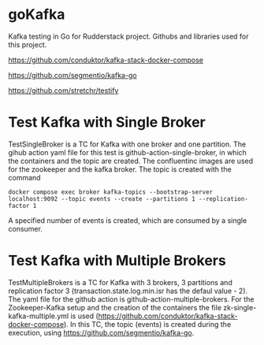# goKafka
Kafka testing in Go for Rudderstack project.
Githubs and libraries used for this project.

https://github.com/conduktor/kafka-stack-docker-compose

https://github.com/segmentio/kafka-go

https://github.com/stretchr/testify

# Test Kafka with Single Broker
TestSingleBroker is a TC for Kafka with one broker and one partition. The gihub action yaml file for this test is github-action-single-broker, in which the containers and the topic are created. The confluentinc images are used for the zookeeper and the kafka broker. The topic is created with the command

`docker compose exec broker kafka-topics --bootstrap-server localhost:9092 --topic events --create --partitions 1 --replication-factor 1`

A specified number of events is created, which are consumed by a single consumer.

# Test Kafka with Multiple Brokers
TestMultipleBrokers is a TC for Kafka with 3 brokers, 3 partitions and replication factor 3 (transaction.state.log.min.isr has the defaul value - 2). The yaml file for the github action is github-action-multiple-brokers. For the Zookeeper-Kafka setup and the creation of the containers the file zk-single-kafka-multiple.yml is used (https://github.com/conduktor/kafka-stack-docker-compose). In this TC, the topic (events) is created during the execution, using https://github.com/segmentio/kafka-go.
